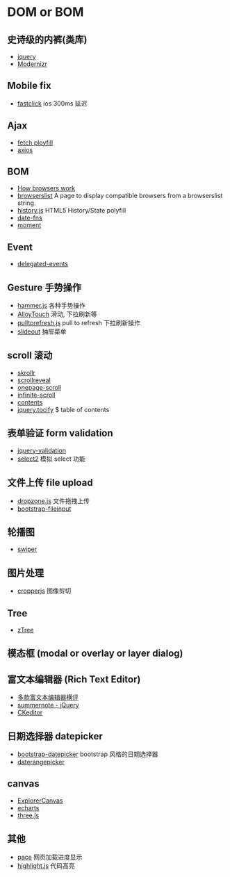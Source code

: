 # DOM or BOM 

## 史诗级的内裤(类库)

- [jquery](https://github.com/jquery/jquery)
- [Modernizr](https://github.com/Modernizr/Modernizr)

## Mobile fix

- [fastclick](https://github.com/ftlabs/fastclick) ios 300ms 延迟

## Ajax

- [fetch ployfill](https://github.com/github/fetch) 
- [axios](https://github.com/axios/axios)

## BOM

- [How browsers work](http://taligarsiel.com/Projects/howbrowserswork1.htm)
- [browserslist](https://browserl.ist/) A page to display compatible browsers from a browserslist string.
- [history.js](https://github.com/browserstate/history.js)   HTML5 History/State polyfill
- [date-fns](https://github.com/date-fns/date-fns) 
- [moment](https://github.com/moment/moment)

## Event

- [delegated-events](https://github.com/dgraham/delegated-events)

## Gesture 手势操作

- [hammer.js](https://github.com/hammerjs/hammer.js) 各种手势操作
- [AlloyTouch](https://github.com/AlloyTeam/AlloyTouch) 滑动, 下拉刷新等
- [pulltorefresh.js](https://github.com/BoxFactura/pulltorefresh.js) pull to refresh 下拉刷新操作
- [slideout](https://github.com/Mango/slideout) 抽屉菜单

## scroll 滚动

- [skrollr](https://github.com/Prinzhorn/skrollr)
- [scrollreveal](https://github.com/scrollreveal/scrollreveal)
- [onepage-scroll](https://github.com/peachananr/onepage-scroll)
- [infinite-scroll](https://github.com/metafizzy/infinite-scroll)
- [contents](https://github.com/gajus/contents)
- [jquery.tocify](https://github.com/gfranko/jquery.tocify.js) $ table of contents

## 表单验证 form validation

- [jquery-validation](https://github.com/jquery-validation/jquery-validation)
- [select2](https://github.com/select2/select2) 模拟 select 功能

## 文件上传 file upload

- [dropzone.js](https://github.com/enyo/dropzone) 文件拖拽上传
- [bootstrap-fileinput](https://github.com/kartik-v/bootstrap-fileinput)

## 轮播图 

- [swiper](https://github.com/nolimits4web/swiper)

## 图片处理

- [cropperjs](https://github.com/fengyuanchen/cropperjs) 图像剪切

## Tree

- [zTree](https://github.com/zTree/zTree_v3)

## 模态框 (modal or overlay or layer dialog)

## 富文本编辑器 (Rich Text Editor)

- [多款富文本编辑器横评](http://socialcompare.com/en/comparison/javascript-online-rich-text-editors)
- [summernote - jQuery](https://github.com/summernote/summernote/)
- [CKeditor](https://github.com/ckeditor/ckeditor-dev)

## 日期选择器 datepicker

- [bootstrap-datepicker](https://github.com/uxsolutions/bootstrap-datepicker) bootstrap 风格的日期选择器
- [daterangepicker](https://github.com/dangrossman/daterangepicker)

## canvas

- [ExplorerCanvas](https://github.com/arv/ExplorerCanvas)
- [echarts](https://github.com/apache/incubator-echarts)
- [three.js](https://github.com/mrdoob/three.js/)

## 其他

- [pace](https://github.com/HubSpot/pace) 网页加载进度显示
- [highlight.js](https://github.com/highlightjs/highlight.js) 代码高亮





